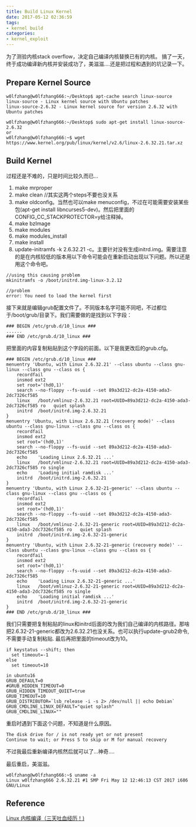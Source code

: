 ```yaml
---
title: Build Linux Kernel
date: 2017-05-12 02:36:59
tags:
- kernel build
categories:
- kernel_exploit
---
```


为了测验内核stack overflow，决定自己编译内核替换已有的内核。
搞了一天，终于成功编译新内核并安装成功了，美滋滋....还是把过程和遇到的坑记录一下。

## Prepare Kernel Source
```shell
w0lfzhang@w0lfzhang666:~/Desktop$ apt-cache search linux-source
linux-source - Linux kernel source with Ubuntu patches
linux-source-2.6.32 - Linux kernel source for version 2.6.32 with Ubuntu patches

w0lfzhang@w0lfzhang666:~/Desktop$ sudo apt-get install linux-source-2.6.32
or
w0lfzhang@w0lfzhang666:~$ wget https://www.kernel.org/pub/linux/kernel/v2.6/linux-2.6.32.21.tar.xz
```
<!-- more -->
## Build Kernel
过程还是不难的，只是时间比较久而已...
1. make mrproper
2. make clean //其实这两个steps不要也没关系
3. make oldconfig。当然也可以make menuconfig，不过在可能需要安装某些包(apt-get install libncurses5-dev)。然后把里面的CONFIG_CC_STACKPROTECTOR=y给注释掉。
4. make bzImage
5. make modules
6. make modules_install
7. make install
8. update-initramfs -k 2.6.32.21 -c。主要针对没有生成initrd.img。需要注意的是在内核较低的版本用以下命令可能会在重新启动出现以下问题。所以还是用这个命令吧。
```shell
//using this causing problem
mkinitramfs -o /boot/initrd.img-linux-3.2.12

//problem
error: You need to load the kernel first
```

接下来就是编辑grub配置文件了。不同版本名字可能不同吧，不过都位于/boot/grub/目录下。我们需要做的是找到以下字段：
```shell
### BEGIN /etc/grub.d/10_linux ###
......
### END /etc/grub.d/10_linux ###
```
把里面的内容复制粘贴到这个字段的前面。以下是我更改后的grub.cfg。
```shell
### BEGIN /etc/grub.d/10_linux ###
menuentry 'Ubuntu, with Linux 2.6.32.21' --class ubuntu --class gnu-linux --class gnu --class os {
	recordfail
	insmod ext2
	set root='(hd0,1)'
	search --no-floppy --fs-uuid --set 89a3d212-dc2a-4150-ada3-2dc7326cf585
	linux	/boot/vmlinuz-2.6.32.21 root=UUID=89a3d212-dc2a-4150-ada3-2dc7326cf585 ro   quiet splash
	initrd	/boot/initrd.img-2.6.32.21
}
menuentry 'Ubuntu, with Linux 2.6.32.21 (recovery mode)' --class ubuntu --class gnu-linux --class gnu --class os {
	recordfail
	insmod ext2
	set root='(hd0,1)'
	search --no-floppy --fs-uuid --set 89a3d212-dc2a-4150-ada3-2dc7326cf585
	echo	'Loading Linux 2.6.32.21 ...'
	linux	/boot/vmlinuz-2.6.32.21 root=UUID=89a3d212-dc2a-4150-ada3-2dc7326cf585 ro single 
	echo	'Loading initial ramdisk ...'
	initrd	/boot/initrd.img-2.6.32.21
}
menuentry 'Ubuntu, with Linux 2.6.32-21-generic' --class ubuntu --class gnu-linux --class gnu --class os {
	recordfail
	insmod ext2
	set root='(hd0,1)'
	search --no-floppy --fs-uuid --set 89a3d212-dc2a-4150-ada3-2dc7326cf585
	linux	/boot/vmlinuz-2.6.32-21-generic root=UUID=89a3d212-dc2a-4150-ada3-2dc7326cf585 ro   quiet splash
	initrd	/boot/initrd.img-2.6.32-21-generic
}
menuentry 'Ubuntu, with Linux 2.6.32-21-generic (recovery mode)' --class ubuntu --class gnu-linux --class gnu --class os {
	recordfail
	insmod ext2
	set root='(hd0,1)'
	search --no-floppy --fs-uuid --set 89a3d212-dc2a-4150-ada3-2dc7326cf585
	echo	'Loading Linux 2.6.32-21-generic ...'
	linux	/boot/vmlinuz-2.6.32-21-generic root=UUID=89a3d212-dc2a-4150-ada3-2dc7326cf585 ro single 
	echo	'Loading initial ramdisk ...'
	initrd	/boot/initrd.img-2.6.32-21-generic
}
### END /etc/grub.d/10_linux ###
```
我们只需要把复制粘贴的linux和initrd后面的改为我们自己编译的内核路径。那啥把2.6.32-21-generic都改为2.6.32.21也没关系。也可以执行update-grub2命令, 不需要手动复制粘贴. 最后再把里面的timeout改为10。
```
if keystatus --shift; then
  set timeout=-1
else
  set timeout=10

in ubuntu16
GRUB_DEFAULT=0
#GRUB_HIDDEN_TIMEOUT=0
GRUB_HIDDEN_TIMEOUT_QUIET=true
GRUB_TIMEOUT=10
GRUB_DISTRIBUTOR=`lsb_release -i -s 2> /dev/null || echo Debian`
GRUB_CMDLINE_LINUX_DEFAULT="quiet splash"
GRUB_CMDLINE_LINUX=""
```

重启时遇到下面这个问题，不知道是什么原因。
```
The disk drive for / is not ready yet or not present
Continue to wait; or Press S to skip or M for manual recovery
```
不过我最后重新编译内核然后就可以了...神奇....

最后重启，美滋滋。
```shell
w0lfzhang@w0lfzhang666:~$ uname -a
Linux w0lfzhang666 2.6.32.21 #1 SMP Fri May 12 12:46:13 CST 2017 i686 GNU/Linux
```

## Reference
[Linux 内核编译（三天吐血经历！)](http://blog.csdn.net/qq_34247099/article/details/50949720)
